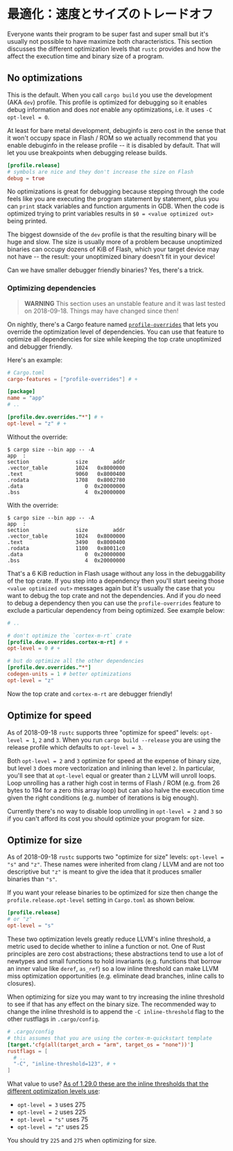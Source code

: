 <!-- # Optimizations: the speed size tradeoff -->

# 最適化：速度とサイズのトレードオフ

Everyone wants their program to be super fast and super small but it's usually
not possible to have maximize both characteristics. This section discusses the
different optimization levels that `rustc` provides and how the affect the
execution time and binary size of a program.

## No optimizations

This is the default. When you call `cargo build` you use the development (AKA
`dev`) profile. This profile is optimized for debugging so it enables debug
information and does *not* enable any optimizations, i.e. it uses `-C opt-level
= 0`.

At least for bare metal development, debuginfo is zero cost in the sense that it
won't occupy space in Flash / ROM so we actually recommend that you enable
debuginfo in the release profile -- it is disabled by default. That will let you
use breakpoints when debugging release builds.

``` toml
[profile.release]
# symbols are nice and they don't increase the size on Flash
debug = true
```

No optimizations is great for debugging because stepping through the code feels
like you are executing the program statement by statement, plus you can `print`
stack variables and function arguments in GDB. When the code is optimized trying
to print variables results in `$0 = <value optimized out>` being printed.

The biggest downside of the `dev` profile is that the resulting binary will be
huge and slow. The size is usually more of a problem because unoptimized
binaries can occupy dozens of KiB of Flash, which your target device may not
have -- the result: your unoptimized binary doesn't fit in your device!

Can we have smaller debugger friendly binaries? Yes, there's a trick.

### Optimizing dependencies

> **WARNING** This section uses an unstable feature and it was last tested on
> 2018-09-18. Things may have changed since then!

On nightly, there's a Cargo feature named [`profile-overrides`] that lets you
override the optimization level of dependencies. You can use that feature to
optimize all dependencies for size while keeping the top crate unoptimized and
debugger friendly.

[`profile-overrides`]: https://doc.rust-lang.org/nightly/cargo/reference/unstable.html#profile-overrides

Here's an example:

``` toml
# Cargo.toml
cargo-features = ["profile-overrides"] # +

[package]
name = "app"
# ..

[profile.dev.overrides."*"] # +
opt-level = "z" # +
```

Without the override:

``` console
$ cargo size --bin app -- -A
app  :
section               size        addr
.vector_table         1024   0x8000000
.text                 9060   0x8000400
.rodata               1708   0x8002780
.data                    0  0x20000000
.bss                     4  0x20000000
```

With the override:

``` console
$ cargo size --bin app -- -A
app  :
section               size        addr
.vector_table         1024   0x8000000
.text                 3490   0x8000400
.rodata               1100   0x80011c0
.data                    0  0x20000000
.bss                     4  0x20000000
```

That's a 6 KiB reduction in Flash usage without any loss in the debuggability of
the top crate. If you step into a dependency then you'll start seeing those
`<value optimized out>` messages again but it's usually the case that you want
to debug the top crate and not the dependencies. And if you *do* need to debug a
dependency then you can use the `profile-overrides` feature to exclude a
particular dependency from being optimized. See example below:

``` toml
# ..

# don't optimize the `cortex-m-rt` crate
[profile.dev.overrides.cortex-m-rt] # +
opt-level = 0 # +

# but do optimize all the other dependencies
[profile.dev.overrides."*"]
codegen-units = 1 # better optimizations
opt-level = "z"
```

Now the top crate and `cortex-m-rt` are debugger friendly!

## Optimize for speed

As of 2018-09-18 `rustc` supports three "optimize for speed" levels: `opt-level
= 1`, `2` and `3`. When you run `cargo build --release` you are using the release
profile which defaults to `opt-level = 3`.

Both `opt-level = 2` and `3` optimize for speed at the expense of binary size,
but level `3` does more vectorization and inlining than level `2`. In
particular, you'll see that at `opt-level` equal or greater than `2` LLVM will
unroll loops. Loop unrolling has a rather high cost in terms of Flash / ROM
(e.g. from 26 bytes to 194 for a zero this array loop) but can also halve the
execution time given the right conditions (e.g. number of iterations is big
enough).

Currently there's no way to disable loop unrolling in `opt-level = 2` and `3` so
if you can't afford its cost you should optimize your program for size.

## Optimize for size

As of 2018-09-18 `rustc` supports two "optimize for size" levels: `opt-level =
"s"` and `"z"`. These names were inherited from clang / LLVM and are not too
descriptive but `"z"` is meant to give the idea that it produces smaller
binaries than `"s"`.

If you want your release binaries to be optimized for size then change the
`profile.release.opt-level` setting in `Cargo.toml` as shown below.

``` toml
[profile.release]
# or "z"
opt-level = "s"
```

These two optimization levels greatly reduce LLVM's inline threshold, a metric
used to decide whether to inline a function or not. One of Rust principles are
zero cost abstractions; these abstractions tend to use a lot of newtypes and
small functions to hold invariants (e.g. functions that borrow an inner value
like `deref`, `as_ref`) so a low inline threshold can make LLVM miss
optimization opportunities (e.g. eliminate dead branches, inline calls to
closures).

When optimizing for size you may want to try increasing the inline threshold to
see if that has any effect on the binary size. The recommended way to change the
inline threshold is to append the `-C inline-threshold` flag to the other
rustflags in `.cargo/config`.

``` toml
# .cargo/config
# this assumes that you are using the cortex-m-quickstart template
[target.'cfg(all(target_arch = "arm", target_os = "none"))']
rustflags = [
  # ..
  "-C", "inline-threshold=123", # +
]
```

What value to use? [As of 1.29.0 these are the inline thresholds that the
different optimization levels use][inline-threshold]:

[inline-threshold]: https://github.com/rust-lang/rust/blob/1.29.0/src/librustc_codegen_llvm/back/write.rs#L2105-L2122

- `opt-level = 3` uses 275
- `opt-level = 2` uses 225
- `opt-level = "s"` uses 75
- `opt-level = "z"` uses 25

You should try `225` and `275` when optimizing for size.
